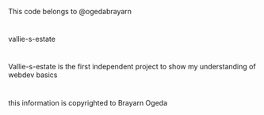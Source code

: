 This code belongs to @ogedabrayarn
#
vallie-s-estate
#
Vallie-s-estate is the first independent project to show my understanding of webdev basics
#
this information is copyrighted to Brayarn Ogeda